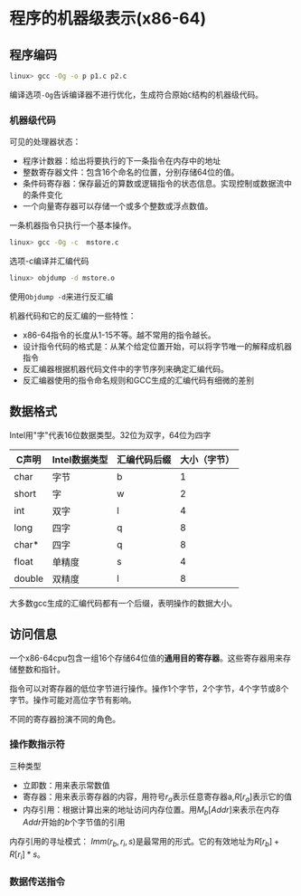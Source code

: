 # 程序的机器级表示(x86-64) 

## 程序编码

```bash
linux> gcc -Og -o p p1.c p2.c
```

编译选项`-Og`告诉编译器不进行优化，生成符合原始`C`结构的机器级代码。

### 机器级代码

可见的处理器状态：

- 程序计数器：给出将要执行的下一条指令在内存中的地址
- 整数寄存器文件：包含16个命名的位置，分别存储64位的值。
- 条件码寄存器：保存最近的算数或逻辑指令的状态信息。实现控制或数据流中的条件变化
- 一个向量寄存器可以存储一个或多个整数或浮点数值。

一条机器指令只执行一个基本操作。

```bash
linux> gcc -Og -c  mstore.c
```

选项-c编译并汇编代码

```bash
linux> objdump -d mstore.o
```

使用`Objdump -d`来进行反汇编

机器代码和它的反汇编的一些特性：

- x86-64指令的长度从1-15不等。越不常用的指令越长。
- 设计指令代码的格式是：从某个给定位置开始，可以将字节唯一的解释成机器指令
- 反汇编器根据机器代码文件中的字节序列来确定汇编代码。
- 反汇编器使用的指令命名规则和GCC生成的汇编代码有细微的差别

## 数据格式

Intel用"字"代表16位数据类型。32位为双字，64位为四字

| C声明  | Intel数据类型 | 汇编代码后缀 | 大小（字节） |
| ------ | ------------- | ------------ | ------------ |
| char   | 字节          | b            | 1            |
| short  | 字            | w            | 2            |
| int    | 双字          | l            | 4            |
| long   | 四字          | q            | 8            |
| char*  | 四字          | q            | 8            |
| float  | 单精度        | s            | 4            |
| double | 双精度        | l            | 8            |

大多数gcc生成的汇编代码都有一个后缀，表明操作的数据大小。

## 访问信息

一个x86-64cpu包含一组16个存储64位值的**通用目的寄存器**。这些寄存器用来存储整数和指针。

指令可以对寄存器的低位字节进行操作。操作1个字节，2个字节，4个字节或8个字节。操作可能对高位字节有影响。

不同的寄存器扮演不同的角色。

### 操作数指示符

三种类型

- 立即数：用来表示常数值
- 寄存器：用来表示寄存器的内容，用符号$r_a$表示任意寄存器a,$R[r_a]$表示它的值
- 内存引用：根据计算出来的地址访问内存位置。用$M_b[Addr]$来表示在内存$Addr$开始的$b$个字节值的引用

内存引用的寻址模式： $Imm(r_b, r_i, s)$是最常用的形式。它的有效地址为$R[r_b]+R[r_i]*s$。

### 数据传送指令
